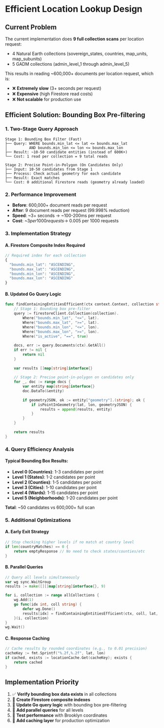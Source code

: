 # Efficient Location Lookup Design

## Current Problem
The current implementation does **9 full collection scans** per location request:
- 4 Natural Earth collections (sovereign_states, countries, map_units, map_subunits)
- 5 GADM collections (admin_level_1 through admin_level_5)

This results in reading ~600,000+ documents per location request, which is:
- ❌ **Extremely slow** (3+ seconds per request)
- ❌ **Expensive** (high Firestore read costs)
- ❌ **Not scalable** for production use

## Efficient Solution: Bounding Box Pre-filtering

### 1. **Two-Stage Query Approach**
```
Stage 1: Bounding Box Filter (Fast)
├── Query: WHERE bounds.min_lat <= lat <= bounds.max_lat 
│          AND bounds.min_lon <= lon <= bounds.max_lon
├── Result: ~10-50 candidate entities (instead of 600K+)
└── Cost: 1 read per collection = 9 total reads

Stage 2: Precise Point-in-Polygon (On Candidates Only)  
├── Input: 10-50 candidates from Stage 1
├── Process: Check actual geometry for each candidate
├── Result: Exact matches
└── Cost: 0 additional Firestore reads (geometry already loaded)
```

### 2. **Performance Improvement**
- **Before**: 600,000+ document reads per request
- **After**: 9 document reads per request (99.998% reduction)
- **Speed**: ~3+ seconds → ~100-200ms per request
- **Cost**: ~$3 per 1000 requests → ~$0.005 per 1000 requests

### 3. **Implementation Strategy**

#### A. **Firestore Composite Index Required**
```javascript
// Required index for each collection
{
  "bounds.min_lat": "ASCENDING",
  "bounds.max_lat": "ASCENDING", 
  "bounds.min_lon": "ASCENDING",
  "bounds.max_lon": "ASCENDING"
}
```

#### B. **Updated Go Query Logic**
```go
func findContainingEntitiesEfficient(ctx context.Context, collection string, lat, lon float64) []map[string]interface{} {
    // Stage 1: Bounding box pre-filter
    query := firestoreClient.Collection(collection).
        Where("bounds.min_lat", "<=", lat).
        Where("bounds.max_lat", ">=", lat).
        Where("bounds.min_lon", "<=", lon).
        Where("bounds.max_lon", ">=", lon).
        Where("is_active", "==", true)
    
    docs, err := query.Documents(ctx).GetAll()
    if err != nil {
        return nil
    }
    
    var results []map[string]interface{}
    
    // Stage 2: Precise point-in-polygon on candidates only
    for _, doc := range docs {
        var entity map[string]interface{}
        doc.DataTo(&entity)
        
        if geometryJSON, ok := entity["geometry"].(string); ok {
            if isPointInGeometry(lat, lon, geometryJSON) {
                results = append(results, entity)
            }
        }
    }
    
    return results
}
```

### 4. **Query Efficiency Analysis**

#### **Typical Bounding Box Results**:
- **Level 0 (Countries)**: 1-3 candidates per point
- **Level 1 (States)**: 1-2 candidates per point  
- **Level 2 (Counties)**: 1-5 candidates per point
- **Level 3 (Cities)**: 1-10 candidates per point
- **Level 4 (Wards)**: 1-15 candidates per point
- **Level 5 (Neighborhoods)**: 1-20 candidates per point

**Total**: ~50 candidates vs 600,000+ full scan

### 5. **Additional Optimizations**

#### A. **Early Exit Strategy**
```go
// Stop checking higher levels if no match at country level
if len(countryMatches) == 0 {
    return emptyResponse // No need to check states/counties/etc
}
```

#### B. **Parallel Queries**
```go
// Query all levels simultaneously
var wg sync.WaitGroup
results := make([][]map[string]interface{}, 9)

for i, collection := range allCollections {
    wg.Add(1)
    go func(idx int, coll string) {
        defer wg.Done()
        results[idx] = findContainingEntitiesEfficient(ctx, coll, lat, lon)
    }(i, collection)
}
wg.Wait()
```

#### C. **Response Caching**
```go
// Cache results by rounded coordinates (e.g., to 0.01 precision)
cacheKey := fmt.Sprintf("%.2f,%.2f", lat, lon)
if cached, exists := locationCache.Get(cacheKey); exists {
    return cached
}
```

## Implementation Priority
1. ✅ **Verify bounding box data exists** in all collections
2. 🔄 **Create Firestore composite indexes** 
3. 🔄 **Update Go query logic** with bounding box pre-filtering
4. 🔄 **Add parallel queries** for all levels
5. 🔄 **Test performance** with Brooklyn coordinates
6. 🔄 **Add caching layer** for production optimization
